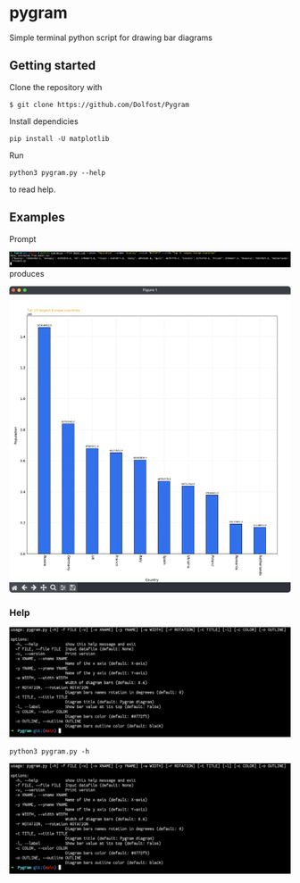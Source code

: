 # pygram
Simple terminal python script for drawing bar diagrams
## Getting started
Clone the repository with 
```
$ git clone https://github.com/Dolfost/Pygram
```
Install dependicies
```
pip install -U matplotlib
```
Run
```
python3 pygram.py --help
```
to read help.
## Examples
Prompt

![Terminal](images/prompt.png)
produces

![App](images/app.png)
### Help
![Help](images/help.png)
```
python3 pygram.py -h
```
![Help image](images/help.png)
